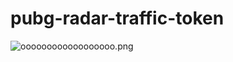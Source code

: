 # pubg-radar-traffic-token

![oooooooooooooooooo.png](https://i.loli.net/2019/08/14/vB4CUAk5ldDHZ7t.png)
